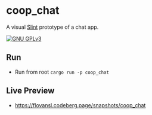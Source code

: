 <!--
SPDX-FileCopyrightText: 2022 Florian Blasius <co_sl@tutanota.com>
SPDX-License-Identifier: GPL-3.0-only
-->

# coop_chat

A visual [Slint](https://slint-ui.com/) prototype of a chat app.

[![GNU GPLv3](https://img.shields.io/badge/license-GPLv3-green.svg)](../../LICENSES/GPL-3.0-only.txt)

## Run 

* Run from root `cargo run -p coop_chat`

## Live Preview

* https://flovansl.codeberg.page/snapshots/coop_chat